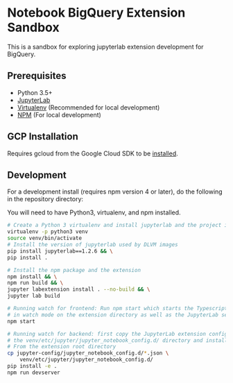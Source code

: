 # Notebook BigQuery Extension Sandbox

This is a sandbox for exploring jupyterlab extension development for BigQuery.


## Prerequisites

* Python 3.5+
* [JupyterLab](https://jupyterlab.readthedocs.io/en/stable/getting_started/installation.html)
* [Virtualenv](https://virtualenv.pypa.io/en/latest/) (Recommended for local development)
* [NPM](https://nodejs.org/en/) (For local development)

## GCP Installation

Requires gcloud from the Google Cloud SDK to be [installed](https://cloud.google.com/sdk/install).

## Development

For a development install (requires npm version 4 or later), do the following in the repository directory:

You will need to have Python3, virtualenv, and npm installed.

```bash
# Create a Python 3 virtualenv and install jupyterlab and the project in edit mode
virtualenv -p python3 venv
source venv/bin/activate
# Install the version of jupyterlab used by DLVM images
pip install jupyterlab==1.2.6 && \
pip install .

# Install the npm package and the extension
npm install && \
npm run build && \
jupyter labextension install . --no-build && \
jupyter lab build

# Running watch for frontend: Run npm start which starts the Typescript compiler 
# in watch mode on the extension directory as well as the JupyterLab server
npm start

# Running watch for backend: first copy the JupyterLab extension config file into
# the venv/etc/jupyter/jupyter_notebook_config.d/ directory and install with pip
# From the extension root directory
cp jupyter-config/jupyter_notebook_config.d/*.json \
    venv/etc/jupyter/jupyter_notebook_config.d/
pip install -e .
npm run devserver
```


